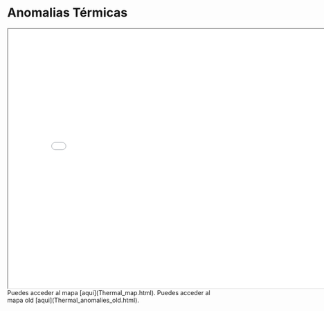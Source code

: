# Anomalias Térmicas
<iframe src="Thermal_anomalies.html" height="600" width="800"></iframe>
Puedes acceder al mapa [aqui](Thermal_map.html).
Puedes acceder al mapa old [aqui](Thermal_anomalies_old.html).

